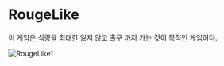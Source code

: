 # RougeLike

이 게임은 식량을 최대한 잃지 않고 출구 까지 가는 것이 목적인 게임이다.

![RougeLike1](https://drive.google.com/open?id=1weT_ebV4Y0tm906ISWEGjc2ecQCujPmy)
